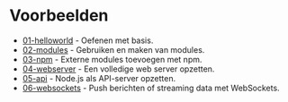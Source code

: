 # Voorbeelden

* [01-helloworld](01-helloworld) - Oefenen met basis.
* [02-modules](02-modules) - Gebruiken en maken van modules.
* [03-npm](03-npm) - Externe modules toevoegen met npm.
* [04-webserver](04-webserver) - Een volledige web server opzetten.
* [05-api](05-api) - Node.js als API-server opzetten.
* [06-websockets](06-websockets) - Push berichten of streaming data met WebSockets.